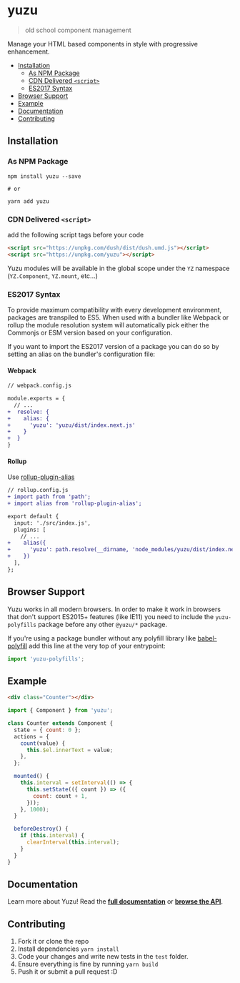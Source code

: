 # yuzu

> old school component management

Manage your HTML based components in style with progressive enhancement.

<!-- TOC depthTo:3 -->

- [Installation](#installation)
  - [As NPM Package](#as-npm-package)
  - [CDN Delivered `<script>`](#cdn-delivered-script)
  - [ES2017 Syntax](#es2017-syntax)
- [Browser Support](#browser-support)
- [Example](#example)
- [Documentation](#documentation)
- [Contributing](#contributing)

<!-- /TOC -->

## Installation

### As NPM Package

```
npm install yuzu --save

# or

yarn add yuzu
```

### CDN Delivered `<script>`

add the following script tags before your code

```html
<script src="https://unpkg.com/dush/dist/dush.umd.js"></script>
<script src="https://unpkg.com/yuzu"></script>
```

Yuzu modules will be available in the global scope under the `YZ` namespace (`YZ.Component`, `YZ.mount`, etc...)

### ES2017 Syntax

To provide maximum compatibility with every development environment, packages are transpiled to ES5. When used with a bundler like Webpack or rollup the module resolution system will automatically pick either the Commonjs or ESM version based on your configuration.

If you want to import the ES2017 version of a package you can do so by setting an alias on the bundler's configuration file:

#### Webpack

```diff
// webpack.config.js

module.exports = {
  // ...
+  resolve: {
+    alias: {
+      'yuzu': 'yuzu/dist/index.next.js'
+    }
+  }
}
```

#### Rollup

Use [rollup-plugin-alias](https://github.com/rollup/rollup-plugin-alias)

```diff
// rollup.config.js
+ import path from 'path';
+ import alias from 'rollup-plugin-alias';

export default {
  input: './src/index.js',
  plugins: [
    // ...
+    alias({
+      'yuzu': path.resolve(__dirname, 'node_modules/yuzu/dist/index.next.js')
+    })
  ],
};
```

## Browser Support

Yuzu works in all modern browsers. In order to make it work in browsers that don't support ES2015+ features (like IE11) you need to include the `yuzu-polyfills` package before any other `@yuzu/*` package.

If you're using a package bundler without any polyfill library like [babel-polyfill](https://babeljs.io/docs/en/babel-polyfill/) add this line at the very top of your entrypoint:

```js
import 'yuzu-polyfills';
```

## Example

```html
<div class="Counter"></div>
```

```js
import { Component } from 'yuzu';

class Counter extends Component {
  state = { count: 0 };
  actions = {
    count(value) {
      this.$el.innerText = value;
    },
  };

  mounted() {
    this.interval = setInterval(() => {
      this.setState(({ count }) => ({
        count: count + 1,
      }));
    }, 1000);
  }

  beforeDestroy() {
    if (this.interval) {
      clearInterval(this.interval);
    }
  }
}
```

## Documentation

Learn more about Yuzu! Read the **[full documentation](#/packages/yuzu)** or **[browse the API](#/packages/api/core)**.

## Contributing

1.  Fork it or clone the repo
1.  Install dependencies `yarn install`
1.  Code your changes and write new tests in the `test` folder.
1.  Ensure everything is fine by running `yarn build`
1.  Push it or submit a pull request :D
